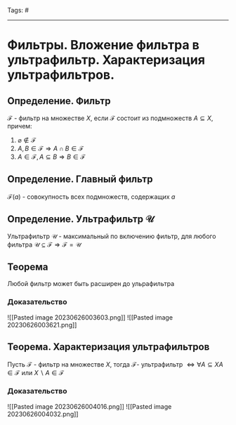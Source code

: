 Tags: #

---
# Фильтры. Вложение фильтра в ультрафильтр. Характеризация ультрафильтров.

## Определение. Фильтр
$\mathcal{F}$  - фильтр на множестве $X$, если $\mathcal{F}$ состоит из подмножеств $A \subseteq X$, причем:
1) $\varnothing \notin \mathcal{F}$
2) $A,B \in \mathcal{F} \Rightarrow A \cap B \in \mathcal{F}$
3) $A \in \mathcal{F}, A \subseteq B \Rightarrow B \in \mathcal{F}$

## Определение. Главный фильтр
$\mathcal{F}(a)$ - совокупность всех подмножеств, содержащих $a$

## Определение. Ультрафильтр $\mathcal{U}$
Ультрафильтр $\mathcal{U}$ - максимальный по включению фильтр, для любого фильтра $\mathcal{U}\subseteq \mathcal{F} \Rightarrow \mathcal{F} = \mathcal{U}$

## Теорема
Любой фильтр может быть расширен до ульрафильтра

### Доказательство
![[Pasted image 20230626003603.png]]
![[Pasted image 20230626003621.png]]

## Теорема. Характеризация ультрафильтров
Пусть $\mathcal{F}$ - фильтр на множестве $X$, тогда
$\mathcal{F}$- ультрафильтр $\Leftrightarrow \forall A\subseteq X A \in \mathcal{F}$ или $X\backslash A \in \mathcal{F}$

### Доказательство
![[Pasted image 20230626004016.png]]
![[Pasted image 20230626004032.png]]
